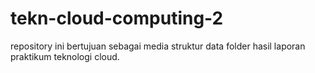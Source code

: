# tekn-cloud-computing-2

repository ini bertujuan sebagai media struktur data folder hasil laporan praktikum teknologi cloud.
